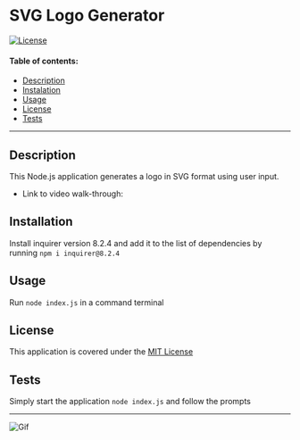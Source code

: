 # SVG Logo Generator
  [![License](https://img.shields.io/static/v1?label=License&message=MIT%20License&color=green)](LICENSE)

  #### Table of contents:
  - [Description](#description)
  - [Instalation](#installation)
  - [Usage](#usage)
  - [License](#license)
  - [Tests](#tests)
  ---
  ## Description
  This Node.js application generates a logo in SVG format using user input.  
  - Link to video walk-through:

  ## Installation
  Install inquirer version 8.2.4 and add it to the list of dependencies by running `npm i inquirer@8.2.4`

  ## Usage
  Run `node index.js` in a command terminal

  ## License
  This application is covered under the [MIT License](LICENSE)

  ## Tests
  Simply start the application `node index.js` and follow the prompts

---
![Gif]()


